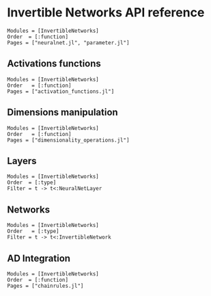 
# Invertible Networks API reference

```@autodocs
Modules = [InvertibleNetworks]
Order  = [:function]
Pages = ["neuralnet.jl", "parameter.jl"]
```

## Activations functions

```@autodocs
Modules = [InvertibleNetworks]
Order   = [:function]
Pages = ["activation_functions.jl"]
```

## Dimensions manipulation

```@autodocs
Modules = [InvertibleNetworks]
Order   = [:function]
Pages = ["dimensionality_operations.jl"]
```

## Layers

```@autodocs
Modules = [InvertibleNetworks]
Order  = [:type]
Filter = t -> t<:NeuralNetLayer
```

## Networks

```@autodocs
Modules = [InvertibleNetworks]
Order   = [:type]
Filter = t -> t<:InvertibleNetwork
```

## AD Integration

```@autodocs
Modules = [InvertibleNetworks]
Order  = [:function]
Pages = ["chainrules.jl"]
```